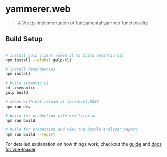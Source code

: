 # yammerer.web

> A Vue.js implementation of fundamental yammer functionality

## Build Setup

``` bash

# install gulp client (need it to build semantic ui)
npm install --global gulp-cli

# install dependencies
npm install

# build semantic ui
cd ./semantic
gulp build

# serve with hot reload at localhost:8080
npm run dev

# build for production with minification
npm run build

# build for production and view the bundle analyzer report
npm run build --report
```

For detailed explanation on how things work, checkout the [guide](http://vuejs-templates.github.io/webpack/) and [docs for vue-loader](http://vuejs.github.io/vue-loader).

